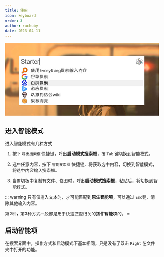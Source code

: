 ```yaml
---
title: 使用
icon: keyboard
order: 3
author: ruchuby
date: 2023-04-11
---
```


![使用](./usage.jpg)

## 进入智能模式

进入智能模式有几种方式

1. 按下 `呼出搜索框` 快捷键，呼出**启动模式搜索框**，按 `Tab` 键切换到智能模式。

2. 选中任意内容，按下 `智能搜索框` 快捷键，将获取选中内容，切换到智能模式，将选中内容输入搜索框。

3. 当剪切板中复制有文件、位图时，呼出**启动模式搜索框**，粘贴后，将切换到智能模式。

::: warning
只有仅输入文本时，才可能匹配到**原生智能项**，可以通过 `Esc`键，清除其他输入内容。

第2种，第3种方式一般都是用于快速匹配相关的**插件智能项**的。
:::

## 启动智能项

在搜索界面中，操作方式和启动模式下基本相同，只是没有了双击 `Right` 在文件夹中打开的功能。
